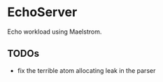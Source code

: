 # EchoServer

Echo workload using Maelstrom.


## TODOs

- fix the terrible atom allocating leak in the parser